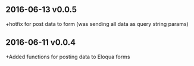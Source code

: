 ## 2016-06-13 v0.0.5
+hotfix for post data to form (was sending all data as query string params)

## 2016-06-11 v0.0.4
+Added functions for posting data to Eloqua forms
